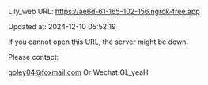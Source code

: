 Lily_web URL: https://ae6d-61-165-102-156.ngrok-free.app

Updated at: 2024-12-10 05:52:19

If you cannot open this URL, the server might be down.

Please contact: 

goley04@foxmail.com Or Wechat:GL_yeaH